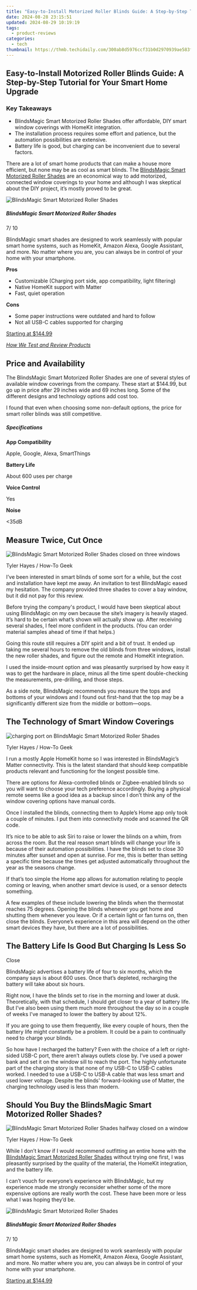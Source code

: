 ```yaml
---
title: "Easy-to-Install Motorized Roller Blinds Guide: A Step-by-Step Tutorial for Your Smart Home Upgrade"
date: 2024-08-28 23:15:51
updated: 2024-08-29 10:19:19
tags:
  - product-reviews
categories:
  - tech
thumbnail: https://thmb.techidaily.com/300ab8d5976ccf31b0d2970939ae583f50bd954e838c66ca43450f63be8d3d0c.jpg
---
```


## Easy-to-Install Motorized Roller Blinds Guide: A Step-by-Step Tutorial for Your Smart Home Upgrade

### Key Takeaways

* BlindsMagic Smart Motorized Roller Shades offer affordable, DIY smart window coverings with HomeKit integration.
* The installation process requires some effort and patience, but the automation possibilities are extensive.
* Battery life is good, but charging can be inconvenient due to several factors.

 There are a lot of smart home products that can make a house more efficient, but none may be as cool as smart blinds. The [BlindsMagic Smart Motorized Roller Shades](https://blindsmagic.com/collections/roller-shades) are an economical way to add motorized, connected window coverings to your home and although I was skeptical about the DIY project, it’s mostly proved to be great.

![BlindsMagic Smart Motorized Roller Shades](https://static1.howtogeekimages.com/wordpress/wp-content/uploads/2024/06/screenshot-2024-06-20-8jxiftet-2x.png) 

#####  BlindsMagic Smart Motorized Roller Shades

7/ 10 

BlindsMagic smart shades are designed to work seamlessly with popular smart home systems, such as HomeKit, Amazon Alexa, Google Assistant, and more. No matter where you are, you can always be in control of your home with your smartphone.

**Pros** 
* Customizable (Charging port side, app compatibility, light filtering)
* Native HomeKit support with Matter
* Fast, quiet operation

**Cons** 
* Some paper instructions were outdated and hard to follow
* Not all USB-C cables supported for charging

[Starting at $144.99](https://blindsmagic.com/collections/roller-shades/products/blindsmagic-smart-motorized-roller-shades-65-blackout-pvc-free-whimsy) 

[_How We Test and Review Products_](https://vp-tips.techidaily.com/swiftly-move-data-fast-and-reliable-methods-to-direct-files-onto-your-computer/)

##  Price and Availability

 The BlindsMagic Smart Motorized Roller Shades are one of several styles of available window coverings from the company. These start at $144.99, but go up in price after 29 inches wide and 69 inches long. Some of the different designs and technology options add cost too.

 I found that even when choosing some non-default options, the price for smart roller blinds was still competitive.

#####  Specifications

**App Compatibility** 

 Apple, Google, Alexa, SmartThings 

**Battery Life** 

 About 600 uses per charge 

**Voice Control** 

 Yes 

**Noise** 

 <35dB 

##  Measure Twice, Cut Once

![BlindsMagic Smart Motorized Roller Shades closed on three windows](https://static1.howtogeekimages.com/wordpress/wp-content/uploads/wm/2024/06/blindsmagic-smart-motorized-roller-shades-closed-on-three-windows.jpg) 

Tyler Hayes / How-To Geek

 I’ve been interested in smart blinds of some sort for a while, but the cost and installation have kept me away. An invitation to test BlindsMagic eased my hesitation. The company provided three shades to cover a bay window, but it did not pay for this review.

 Before trying the company's product, I would have been skeptical about using BlindsMagic on my own because the site’s imagery is heavily staged. It’s hard to be certain what’s shown will actually show up. After receiving several shades, I feel more confident in the products. (You can order material samples ahead of time if that helps.)

 Going this route still requires a DIY spirit and a bit of trust. It ended up taking me several hours to remove the old blinds from three windows, install the new roller shades, and figure out the remote and HomeKit integration.

 I used the inside-mount option and was pleasantly surprised by how easy it was to get the hardware in place, minus all the time spent double-checking the measurements, pre-drilling, and those steps.

 As a side note, BlindsMagic recommends you measure the tops and bottoms of your windows and I found out first-hand that the top may be a significantly different size from the middle or bottom—oops.

##  The Technology of Smart Window Coverings

![charging port on BlindsMagic Smart Motorized Roller Shades](https://static1.howtogeekimages.com/wordpress/wp-content/uploads/wm/2024/06/charging-port-on-blindsmagic-smart-motorized-roller-shades.jpg) 

Tyler Hayes / How-To Geek

 I run a mostly Apple HomeKit home so I was interested in BlindsMagic’s Matter connectivity. This is the latest standard that should keep compatible products relevant and functioning for the longest possible time.

 There are options for Alexa-controlled blinds or Zigbee-enabled blinds so you will want to choose your tech preference accordingly. Buying a physical remote seems like a good idea as a backup since I don’t think any of the window covering options have manual cords.

 Once I installed the blinds, connecting them to Apple’s Home app only took a couple of minutes. I put them into connectivity mode and scanned the QR code.

 It’s nice to be able to ask Siri to raise or lower the blinds on a whim, from across the room. But the real reason smart blinds will change your life is because of their automation possibilities. I have the blinds set to close 30 minutes after sunset and open at sunrise. For me, this is better than setting a specific time because the times get adjusted automatically throughout the year as the seasons change.

 If that’s too simple the Home app allows for automation relating to people coming or leaving, when another smart device is used, or a sensor detects something.

 A few examples of these include lowering the blinds when the thermostat reaches 75 degrees. Opening the blinds whenever you get home and shutting them whenever you leave. Or if a certain light or fan turns on, then close the blinds. Everyone’s experience in this area will depend on the other smart devices they have, but there are a lot of possibilities.

##  The Battery Life Is Good But Charging Is Less So

Close 

 BlindsMagic advertises a battery life of four to six months, which the company says is about 600 uses. Once that’s depleted, recharging the battery will take about six hours.

 Right now, I have the blinds set to rise in the morning and lower at dusk. Theoretically, with that schedule, I should get closer to a year of battery life. But I’ve also been using them much more throughout the day so in a couple of weeks I’ve managed to lower the battery by about 12%.

 If you are going to use them frequently, like every couple of hours, then the battery life might constantly be a problem. It could be a pain to continually need to charge your blinds.

 So how have I recharged the battery? Even with the choice of a left or right-sided USB-C port, there aren’t always outlets close by. I’ve used a power bank and set it on the window sill to reach the port. The highly unfortunate part of the charging story is that none of my USB-C to USB-C cables worked. I needed to use a USB-C to USB-A cable that was less smart and used lower voltage. Despite the blinds' forward-looking use of Matter, the charging technology used is less than modern.

##  Should You Buy the BlindsMagic Smart Motorized Roller Shades?

![BlindsMagic Smart Motorized Roller Shades halfway closed on a window](https://static1.howtogeekimages.com/wordpress/wp-content/uploads/wm/2024/06/blindsmagic-smart-motorized-roller-shades-halfway-closed-on-a-window.jpg) 

Tyler Hayes / How-To Geek

 While I don’t know if I would recommend outfitting an entire home with the [BlindsMagic Smart Motorized Roller Shades](https://blindsmagic.com/collections/roller-shades) without trying one first, I was pleasantly surprised by the quality of the material, the HomeKit integration, and the battery life.

 I can’t vouch for everyone’s experience with BlindsMagic, but my experience made me strongly reconsider whether some of the more expensive options are really worth the cost. These have been more or less what I was hoping they’d be.

![BlindsMagic Smart Motorized Roller Shades](https://static1.howtogeekimages.com/wordpress/wp-content/uploads/2024/06/screenshot-2024-06-20-8jxiftet-2x.png) 

#####  BlindsMagic Smart Motorized Roller Shades

7/ 10 

BlindsMagic smart shades are designed to work seamlessly with popular smart home systems, such as HomeKit, Amazon Alexa, Google Assistant, and more. No matter where you are, you can always be in control of your home with your smartphone.

[Starting at $144.99](https://blindsmagic.com/collections/roller-shades/products/blindsmagic-smart-motorized-roller-shades-65-blackout-pvc-free-whimsy)

<ins class="adsbygoogle"
     style="display:block"
     data-ad-format="autorelaxed"
     data-ad-client="ca-pub-7571918770474297"
     data-ad-slot="1223367746"></ins>



<ins class="adsbygoogle"
     style="display:block"
     data-ad-client="ca-pub-7571918770474297"
     data-ad-slot="8358498916"
     data-ad-format="auto"
     data-full-width-responsive="true"></ins>
